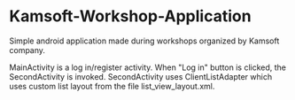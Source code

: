 # Kamsoft-Workshop-Application
Simple android application made during workshops organized by Kamsoft company.

MainActivity is a log in/register activity. When "Log in" button is clicked, the SecondActivity is invoked.
SecondActivity uses ClientListAdapter which uses custom list layout from the file list_view_layout.xml.
